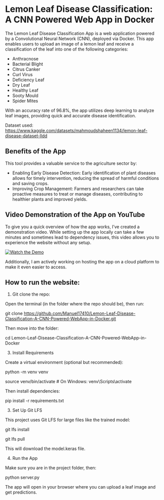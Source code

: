 # Lemon Leaf Disease Classification: A CNN Powered Web App in Docker

The Lemon Leaf Disease Classification App is a web application powered by a Convolutional Neural Network (CNN), deployed via Docker. This app enables users to upload an image of a lemon leaf and receive a classification of the leaf into one of the following categories:
* Anthracnose
* Bacterial Blight
* Citrus Canker
* Curl Virus
* Deficiency Leaf
* Dry Leaf
* Healthy Leaf
* Sooty Mould
* Spider Mites

With an accuracy rate of 96.8%, the app utilizes deep learning to analyze leaf images, providing quick and accurate disease identification.

Dataset used: https://www.kaggle.com/datasets/mahmoudshaheen1134/lemon-leaf-disease-dataset-lldd

## Benefits of the App

This tool provides a valuable service to the agriculture sector by:

* Enabling Early Disease Detection: Early identification of plant diseases allows for timely intervention, reducing the spread of harmful conditions and saving crops.
* Improving Crop Management: Farmers and researchers can take proactive measures to treat or manage diseases, contributing to healthier plants and improved yields.

 ## Video Demonstration of the App on YouTube

To give you a quick overview of how the app works, I’ve created a demonstration video. While setting up the app locally can take a few minutes and sometimes lead to dependency issues, this video allows you to experience the website without any setup.

[![Watch the Demo](https://img.youtube.com/vi/UfOb0P7XKpI/0.jpg)](https://www.youtube.com/watch?v=UfOb0P7XKpI)

Additionally, I am actively working on hosting the app on a cloud platform to make it even easier to access. 

## How to run the website:

1. Git clone the repo:

Open the terminal (in the folder where the repo should be), then run:

git clone https://github.com/Manuel17410/Lemon-Leaf-Disease-Classification-A-CNN-Powered-WebApp-in-Docker.git

Then move into the folder:

cd Lemon-Leaf-Disease-Classification-A-CNN-Powered-WebApp-in-Docker


3. Install Requirements
   
Create a virtual environment (optional but recommended):

python -m venv venv

source venv/bin/activate  # On Windows: venv\Scripts\activate

Then install dependencies:

pip install -r requirements.txt


3. Set Up Git LFS

This project uses Git LFS for large files like the trained model:

git lfs install

git lfs pull


This will download the model.keras file.


4. Run the App

Make sure you are in the project folder, then:

python server.py

The app will open in your browser where you can upload a leaf image and get predictions.
